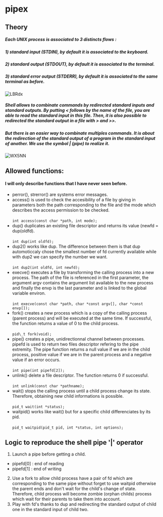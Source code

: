 # pipex

## Theory

##### Each UNIX process is associated to 3 distincts flows :
##### 1) standard input (STDIN), by default it is associated to the keyboard.
##### 2) standard output (STDOUT), by default it is associated to the terminal.
##### 3) standard error output (STDERR), by default it is associated to the same terminal as before.
![LBRdx](https://user-images.githubusercontent.com/81758850/227573016-34338578-1fc4-4dc1-a7af-5d1c708a8227.png)
##### Shell allows to combinate commands by redirected standard inputs and standard outputs. By putting \< follows by the name of the file, you are able to read the standard input in this file. Then, it is also possible to redirected the standard output in a file with \> and \>>.
##### But there is an easier way to combinate multiples commands. It is about the redirection of the standard output of a program in the standard input of another. We use the symbol | (pipe) to realize it.
![WX5NN](https://user-images.githubusercontent.com/81758850/227573480-db345907-f66d-4482-a743-99dd734c671f.png)

## Allowed functions:

#### I will only describe functions that I have never seen before.
* perror(), strerror() are systems error messages.
* access() is used to check the accesibility of a file by giving in parameters both the path corresponding to the file and the mode which describes the access permission to be checked. <br> <br>
`int access(const char *path, int mode);`
* dup() duplicates an existing file descriptor and returns its value (newfd = dup(oldfd). <br> <br>
`int dup(int oldfd);`
* dup2() works like dup. The difference between them is that dup automoticcaly chose the smallest number of fd currently available while with dup2 we can specify the number we want. <br> <br>
`int dup2(int oldfd, int newfd);`
* execve() executes a file by transforming the calling process into a new process. The path of the file is referenced in the first parameter, the argument argv contains the argument list available to the new process and finally the envp is the last parameter and is linked to the global variable environ. <br> <br>
`int execve(const char *path, char *const argv[], char *const envp[]);`
* fork() creates a new process which is a copy of the calling process (parent process) and will be executed at the same time. If successful, the function returns a value of 0 to the child process. <br> <br>
`pid\_t fork(void);`
* pipe() creates a pipe, unidirectionnal channel between processes. pipefd is used to return two files descriptor refering to the pipe extremity. The pipe function returns a null value if we are in the child process, positive value if we are in the parent process and a negative value if an error occurs. <br> <br>
`int pipe(int pipefd[2]);`
* unlink() delete a file descriptor. The function returns 0 if successful. <br> <br>
`int unlink(const char *pathname);`
* wait() stops the calling process until a child process change its state. Therefore, obtaining new child informations is possible. <br> <br>
`pid_t wait(int *status);`
* waitpid() works like wait() but for a specific child differenciates by its pid. <br> <br>
`pid_t waitpid(pid_t pid, int *status, int options);`

## Logic to reproduce the shell pipe '|' operator
1. Launch a pipe before getting a child.
* pipefd[0] : end of reading
* pipefd[1] : end of writing
2. Use a fork to allow child process have a pair of fd which are corresponding to the same pipe without forget to use waitpid otherwise the parent ends and don't wait for the child's change of state. Therefore, child process will become zombie (orphan childs) process which wait for their parents to take them into account.
3. Play with fd's thanks to dup and redirecting the standard output of child one in the standard input of child two.
